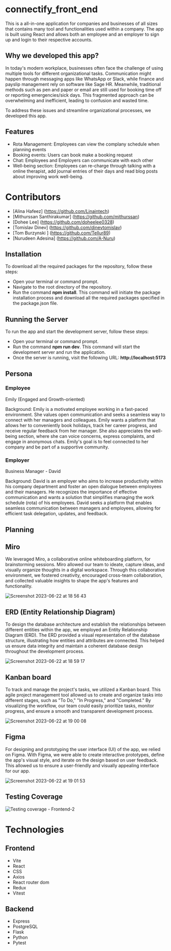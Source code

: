 # connectify_front_end
This is a all-in-one application for companies and businesses of all sizes that contains many tool and functionalities used within a company. The app is built using React and allows both an employee and an employer to sign up and login to their respective accounts.

## Why we developed this app?

In today's modern workplace, businesses often face the challenge of using multiple tools for different organizational tasks. Communication might happen through messaging apps like WhatsApp or Slack, while finance and payslip management rely on software like Sage HR. Meanwhile, traditional methods such as pen and paper or email are still used for booking time off or reporting emergencies/sick days. This fragmented approach can be overwhelming and inefficient, leading to confusion and wasted time.

To address these issues and streamline organizational processes, we developed this app. 

## Features
- Rota Management: Employees can view the complany schedule when planning events
- Booking events: Users can book make a booking request
- Chat: Employees and Employers can communicate with each other
- Well-being section: Employees can re-charge through talking with a online therapist, add journal entries of their days and read blog posts about improving work well-being.

# Contributors 
- [Alina Hafeez] (https://github.com/Linaintech)
- [Mithurssan Santhirakumar] (https://github.com/mithurssan)
- [Dohee Lee] (https://github.com/doheelee0328)
- [Tomislav Dinev] (https://github.com/dinevtomislav)
- [Tom Burzynski ] (https://github.com/Tellur89)
- [Nurudeen Adesina] (https://github.com/A-Nuru)


## Installation

To download all the required packages for the repository, follow these steps:

- Open your terminal or command prompt.
- Navigate to the root directory of the repository.
- Run the command **npm install**. This command will initiate the package installation process and download all the required packages specified in the package.json file.


## Running the Server

To run the app and start the development server, follow these steps:

- Open your terminal or command prompt.
- Run the command **npm run dev**. This command will start the development server and run the application.
- Once the server is running, visit the following URL: **http://localhost:5173**

## Persona 

### Employee

Emily (Engaged and Growth-oriented)

Background: Emily is a motivated employee working in a fast-paced environment. She values open communication and seeks a seamless way to connect with her managers and colleagues. Emily wants a platform that allows her to conveniently book holidays, track her career progress, and receive regular feedback from her manager. She also appreciates the well-being section, where she can voice concerns, express complaints, and engage in anonymous chats. Emily's goal is to feel connected to her company and be part of a supportive community.

### Employer 

Business Manager - David

Background: David is an employer who aims to increase productivity within his company department and foster an open dialogue between employees and their managers. He recognizes the importance of effective communication and wants a solution that simplifies managing the work schedule (rota) of his employees. David seeks a platform that enables seamless communication between managers and employees, allowing for efficient task delegation, updates, and feedback.

## Planning

## Miro 

We leveraged Miro, a collaborative online whiteboarding platform, for brainstorming sessions. Miro allowed our team to ideate, capture ideas, and visually organize thoughts in a digital workspace. Through this collaborative environment, we fostered creativity, encouraged cross-team collaboration, and collected valuable insights to shape the app's features and functionality.

![Screenshot 2023-06-22 at 18 56 43](https://github.com/mithurssan/connectify_frontend/assets/112406576/40bba05b-98f5-4818-ba1b-29cb9d41e9f7)


## ERD (Entity Relationship Diagram)

To design the database architecture and establish the relationships between different entities within the app, we employed an Entity Relationship Diagram (ERD). The ERD provided a visual representation of the database structure, illustrating how entities and attributes are connected. This helped us ensure data integrity and maintain a coherent database design throughout the development process.

![Screenshot 2023-06-22 at 18 59 17](https://github.com/mithurssan/connectify_frontend/assets/112406576/d4d58b38-b825-4d7d-97d2-836a8b2590bd)

## Kanban board

To track and manage the project's tasks, we utilized a Kanban board. This agile project management tool allowed us to create and organize tasks into different stages, such as "To Do," "In Progress," and "Completed." By visualizing the workflow, our team could easily prioritize tasks, monitor progress, and ensure a smooth and transparent development process.

![Screenshot 2023-06-22 at 19 00 08](https://github.com/mithurssan/connectify_frontend/assets/112406576/e1d92f31-195f-4b35-a600-6fa3c9b82ca2)


## Figma

For designing and prototyping the user interface (UI) of the app, we relied on Figma. With Figma, we were able to create interactive prototypes, define the app's visual style, and iterate on the design based on user feedback. This allowed us to ensure a user-friendly and visually appealing interface for our app.

![Screenshot 2023-06-22 at 19 01 53](https://github.com/mithurssan/connectify_frontend/assets/112406576/a22e09dc-6788-4d28-903f-33c1369cfecd)

## Testing Coverage

![Testing coverage - Frontend-2](https://github.com/mithurssan/connectify_frontend/assets/112406576/37d4c560-359c-4dfd-8ec8-c460f5b254e1)


# Technologies
## Frontend
- Vite
- React
- CSS
- Axios
- React router dom
- Redux
- Vitest

## Backend 
- Express
- PostgreSQL
- Flask
- Python
- Pytest




